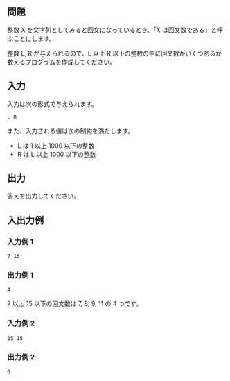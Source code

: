 ## 問題

整数 X を文字列としてみると回文になっているとき、「X は回文数である」と呼ぶことにします。

整数 L, R が与えられるので、L 以上 R 以下の整数の中に回文数がいくつあるか数えるプログラムを作成してください。

## 入力

入力は次の形式で与えられます。

```text
L R
```

また、入力される値は次の制約を満たします。

- L は 1 以上 1000 以下の整数
- R は L 以上 1000 以下の整数

## 出力

答えを出力してください。

## 入出力例

### 入力例 1

```text
7 15
```

### 出力例 1

```text
4
```

7 以上 15 以下の回文数は 7, 8, 9, 11 の 4 つです。

### 入力例 2

```text
15 15
```

### 出力例 2

```text
0
```
